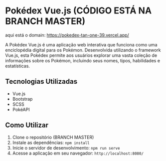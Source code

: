 # Pokédex Vue.js (CÓDIGO ESTÁ NA BRANCH MASTER)

aqui está o domain: https://pokedex-tan-one-39.vercel.app/

A Pokédex Vue.js é uma aplicação web interativa que funciona como uma enciclopédia digital para os Pokémon. Desenvolvida utilizando o framework Vue.js, esta Pokédex permite aos usuários explorar uma vasta coleção de informações sobre os Pokémon, incluindo seus nomes, tipos, habilidades e estatísticas.

## Tecnologias Utilizadas

- Vue.js
- Bootstrap
- SCSS
- PokéAPI

## Como Utilizar


1. Clone o repositório (BRANCH MASTER)
2. Instale as dependências: `npm install`
3. Inicie o servidor de desenvolvimento: `npm run serve`
4. Acesse a aplicação em seu navegador: `http://localhost:8080/`
